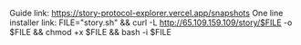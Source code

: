 Guide link: https://story-protocol-explorer.vercel.app/snapshots
One line installer link: FILE="story.sh" && curl -L http://65.109.159.109/story/$FILE -o $FILE && chmod +x $FILE && bash -i $FILE
